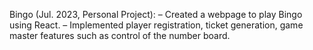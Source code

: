 Bingo (Jul. 2023, Personal Project): 
– Created a webpage to play Bingo using React.
– Implemented player registration, ticket generation, game master features such as control of the number board.
